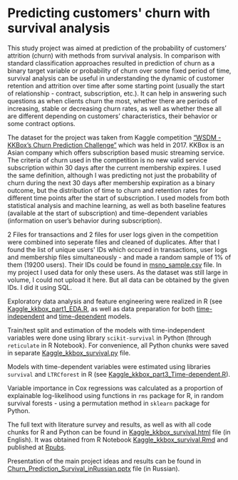 # Predicting customers' churn with survival analysis

This study project was aimed at prediction of the probability of customers’ attrition (churn) with methods from survival analysis. In comparison with standard classification approaches resulted in prediction of churn as a binary target variable or probability of churn over some fixed period of time, survival analysis can be useful in understanding the dynamic of customer retention and attrition over time after some starting point (usually the start of relationship - contract, subscription, etc.). It can help in answering such questions as when clients churn the most, whether there are periods of increasing, stable or decreasing churn rates, as well as whether these all are different depending on customers’ characteristics, their behavior or some contract options.

The dataset for the project was taken from Kaggle competition [“WSDM - KKBox’s Churn Prediction Challenge”](https://www.kaggle.com/c/kkbox-churn-prediction-challenge/) which was held in 2017. KKBox is an Asian company which offers subscription based music streaming service. 
The criteria of churn used in the competition is no new valid service subscription within 30 days after the current membership expires. 
I used the same definition, although I was predicting not just the probability of churn during the next 30 days after membership expiration as a binary outcome, but the distribution of time to churn and retention rates for different time points after the start of subscription. 
I used models from both statistical analysis and machine learning, as well as both baseline features (available at the start of subscription) and time-dependent variables (information on user’s behavior during subscription).

2 Files for transactions and 2 files for user logs given in the competition were combined into seperate files and cleaned of duplicates. After that I found the list of unique users' IDs which occured in transactions, user logs and membership files simultaneously - and made a random sample of 1% of them (19200 users). Their IDs could be found in [msno_sample.csv](data/msno_sample.csv) file. In my project I used data for only these users. As the dataset was still large in volume, I could not upload it here. But all data can be obtained by the given IDs. I did it using SQL.

Exploratory data analysis and feature engineering were realized in R (see [Kaggle_kkbox_part1_EDA.R](scripts/Kaggle_kkbox_part1_EDA.R), as well as data preparation for both [time-independent](scripts/Kaggle_kkbox_part2_Time-independent.R) and [time-dependent](scripts/Kaggle_kkbox_part3_Time-dependent.R) models.

Train/test split and estimation of the models with time-independent variables were done using library `scikit-survival` in Python (through `reticulate` in R Notebook). For convenience, all Python chunks were saved in separate [Kaggle_kkbox_survival.py](scripts/Kaggle_kkbox_survival.py) file.

Models with time-dependent variables were estimated using libraries `survival` and `LTRCforest` in R (see [Kaggle_kkbox_part3_Time-dependent.R](scripts/Kaggle_kkbox_part3_Time-dependent.R)).

Variable importance in Cox regressions was calculated as a proportion of explainable log-likelihood using functions in `rms` package for R, in random survival forests - using a permutation method in `sklearn` package for Python.

The full text with literature survey and results, as well as with all code chunks for R and Python can be found in [Kaggle_kkbox_survival.html](Kaggle_kkbox_survival.html) file (in English). It was obtained from R Notebook [Kaggle_kkbox_survival.Rmd](Kaggle_kkbox_survival.Rmd) and published at [Rpubs](https://rpubs.com/omironenko/survival_churn). 

Presentation of the main project ideas and results can be found in [Churn_Prediction_Survival_inRussian.pptx](Churn_Prediction_Survival_inRussian.pptx) file (in Russian).
